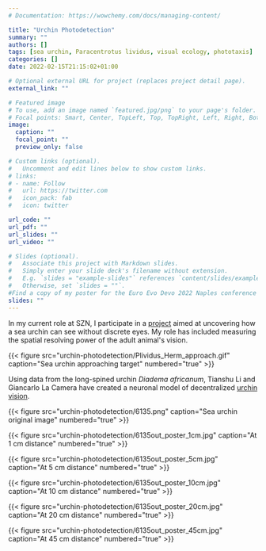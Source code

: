 ```yaml
---
# Documentation: https://wowchemy.com/docs/managing-content/

title: "Urchin Photodetection"
summary: ""
authors: []
tags: [sea urchin, Paracentrotus lividus, visual ecology, phototaxis]
categories: []
date: 2022-02-15T21:15:02+01:00

# Optional external URL for project (replaces project detail page).
external_link: ""

# Featured image
# To use, add an image named `featured.jpg/png` to your page's folder.
# Focal points: Smart, Center, TopLeft, Top, TopRight, Left, Right, BottomLeft, Bottom, BottomRight.
image:
  caption: ""
  focal_point: ""
  preview_only: false

# Custom links (optional).
#   Uncomment and edit lines below to show custom links.
# links:
# - name: Follow
#   url: https://twitter.com
#   icon_pack: fab
#   icon: twitter

url_code: ""
url_pdf: ""
url_slides: ""
url_video: ""

# Slides (optional).
#   Associate this project with Markdown slides.
#   Simply enter your slide deck's filename without extension.
#   E.g. `slides = "example-slides"` references `content/slides/example-slides.md`.
#   Otherwise, set `slides = ""`.
#Find a copy of my poster for the Euro Evo Devo 2022 Naples conference {{% staticref "uploads/EED_poster_lite.pdf" "newtab" %}}here{{% /staticref %}}.
slides: ""
---
```


In my current role at SZN, I participate in a [project]('https://www.hfsp.org/hfsp-news-events/uncovering-mechanisms-decentralized-vision-sea-urchins') aimed at uncovering how a sea urchin can see without discrete eyes. My role has included measuring the spatial resolving power of the adult animal's vision.

{{< figure src="urchin-photodetection/Plividus_Herm_approach.gif" caption="Sea urchin approaching target" numbered="true" >}}

Using data from the long-spined urchin *Diadema africanum*, Tianshu Li and Giancarlo La Camera have created a neuronal model of decentralized [urchin vision](https://www.cell.com/iscience/pdf/S2589-0042(23)00372-3.pdf).

{{< figure src="urchin-photodetection/6135.png" caption="Sea urchin original image" numbered="true" >}}

{{< figure src="urchin-photodetection/6135out_poster_1cm.jpg" caption="At 1 cm distance" numbered="true" >}}

{{< figure src="urchin-photodetection/6135out_poster_5cm.jpg" caption="At 5 cm distance" numbered="true" >}}

{{< figure src="urchin-photodetection/6135out_poster_10cm.jpg" caption="At 10 cm distance" numbered="true" >}}

{{< figure src="urchin-photodetection/6135out_poster_20cm.jpg" caption="At 20 cm distance" numbered="true" >}}

{{< figure src="urchin-photodetection/6135out_poster_45cm.jpg" caption="At 45 cm distance" numbered="true" >}}

